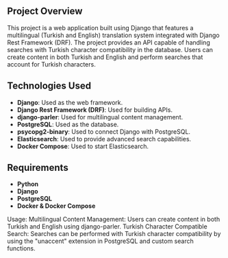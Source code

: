 ## Project Overview
This project is a web application built using Django that features a multilingual (Turkish and English) translation system integrated with Django Rest Framework (DRF). The project provides an API capable of handling searches with Turkish character compatibility in the database. Users can create content in both Turkish and English and perform searches that account for Turkish characters.

## Technologies Used
- **Django**: Used as the web framework.
- **Django Rest Framework (DRF)**: Used for building APIs.
- **django-parler**: Used for multilingual content management.
- **PostgreSQL**: Used as the database.
- **psycopg2-binary**: Used to connect Django with PostgreSQL.
- **Elasticsearch**: Used to provide advanced search capabilities.
- **Docker Compose**: Used to start Elasticsearch.

## Requirements
- **Python**
- **Django**
- **PostgreSQL**
- **Docker & Docker Compose**

Usage:
Multilingual Content Management: Users can create content in both Turkish and English using django-parler.
Turkish Character Compatible Search: Searches can be performed with Turkish character compatibility by using the "unaccent" extension in PostgreSQL and custom search functions.
